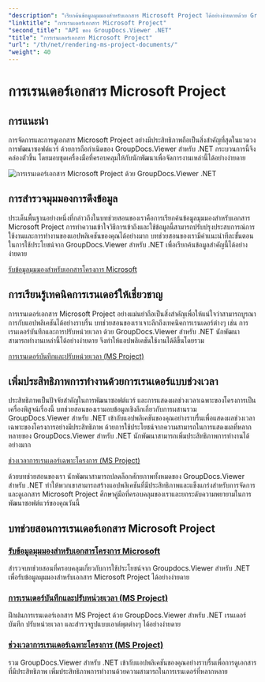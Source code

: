 ```yaml
---
"description": "เรียกค้นข้อมูลมุมมองสำหรับเอกสาร Microsoft Project ได้อย่างง่ายดายด้วย GroupDocs.Viewer สำหรับ .NET เพิ่มประสิทธิภาพการทำงานด้วยความสามารถในการเรนเดอร์ที่หลากหลาย"
"linktitle": "การเรนเดอร์เอกสาร Microsoft Project"
"second_title": "API ของ GroupDocs.Viewer .NET"
"title": "การเรนเดอร์เอกสาร Microsoft Project"
"url": "/th/net/rendering-ms-project-documents/"
"weight": 40
---
```


# การเรนเดอร์เอกสาร Microsoft Project

## การแนะนำ

การจัดการและการดูเอกสาร Microsoft Project อย่างมีประสิทธิภาพถือเป็นสิ่งสำคัญที่สุดในแวดวงการพัฒนาซอฟต์แวร์ ด้วยการถือกำเนิดของ GroupDocs.Viewer สำหรับ .NET กระบวนการนี้จึงคล่องตัวขึ้น โดยมอบชุดเครื่องมือที่ครอบคลุมให้กับนักพัฒนาเพื่อจัดการงานเหล่านี้ได้อย่างง่ายดาย

![การเรนเดอร์เอกสาร Microsoft Project ด้วย GroupDocs.Viewer .NET](/viewer/rendering-microsoft-project-documents/image.png)

## การสำรวจมุมมองการดึงข้อมูล
ประเด็นพื้นฐานอย่างหนึ่งที่กล่าวถึงในบทช่วยสอนของเราคือการเรียกค้นข้อมูลมุมมองสำหรับเอกสาร Microsoft Project การทำความเข้าใจวิธีการเข้าถึงและใช้ข้อมูลนี้สามารถปรับปรุงประสบการณ์การใช้งานและการทำงานของแอปพลิเคชันของคุณได้อย่างมาก บทช่วยสอนของเรามีคำแนะนำทีละขั้นตอนในการใช้ประโยชน์จาก GroupDocs.Viewer สำหรับ .NET เพื่อเรียกค้นข้อมูลสำคัญนี้ได้อย่างง่ายดาย

[รับข้อมูลมุมมองสำหรับเอกสารโครงการ Microsoft](./get-view-info-ms-project/)

## การเรียนรู้เทคนิคการเรนเดอร์ให้เชี่ยวชาญ
การเรนเดอร์เอกสาร Microsoft Project อย่างแม่นยำถือเป็นสิ่งสำคัญเพื่อให้แน่ใจว่าสามารถบูรณาการกับแอปพลิเคชันได้อย่างราบรื่น บทช่วยสอนของเราเจาะลึกถึงเทคนิคการเรนเดอร์ต่างๆ เช่น การเรนเดอร์บันทึกและการปรับหน่วยเวลา ด้วย GroupDocs.Viewer สำหรับ .NET นักพัฒนาสามารถทำงานเหล่านี้ได้อย่างง่ายดาย จึงทำให้แอปพลิเคชันใช้งานได้ดีขึ้นโดยรวม

[การเรนเดอร์บันทึกและปรับหน่วยเวลา (MS Project)](./render-notes-and-adjust-time-ms-project/)

## เพิ่มประสิทธิภาพการทำงานด้วยการเรนเดอร์แบบช่วงเวลา
ประสิทธิภาพเป็นปัจจัยสำคัญในการพัฒนาซอฟต์แวร์ และการแสดงผลช่วงเวลาเฉพาะของโครงการเป็นเครื่องพิสูจน์เรื่องนี้ บทช่วยสอนของเรามอบข้อมูลเชิงลึกเกี่ยวกับการผสานรวม GroupDocs.Viewer สำหรับ .NET เข้ากับแอปพลิเคชันของคุณอย่างราบรื่นเพื่อแสดงผลช่วงเวลาเฉพาะของโครงการอย่างมีประสิทธิภาพ ด้วยการใช้ประโยชน์จากความสามารถในการแสดงผลที่หลากหลายของ GroupDocs.Viewer สำหรับ .NET นักพัฒนาสามารถเพิ่มประสิทธิภาพการทำงานได้อย่างมาก

[ช่วงเวลาการเรนเดอร์เฉพาะโครงการ (MS Project)](./render-project-time-interval-ms-project/)

ด้วยบทช่วยสอนของเรา นักพัฒนาสามารถปลดล็อกศักยภาพทั้งหมดของ GroupDocs.Viewer สำหรับ .NET ทำให้พวกเขาสามารถสร้างแอปพลิเคชันที่มีประสิทธิภาพและแข็งแกร่งสำหรับการจัดการและดูเอกสาร Microsoft Project ศึกษาคู่มือที่ครอบคลุมของเราและยกระดับความพยายามในการพัฒนาซอฟต์แวร์ของคุณวันนี้
## บทช่วยสอนการเรนเดอร์เอกสาร Microsoft Project
### [รับข้อมูลมุมมองสำหรับเอกสารโครงการ Microsoft](./get-view-info-ms-project/)
สำรวจบทช่วยสอนที่ครอบคลุมเกี่ยวกับการใช้ประโยชน์จาก Groupdocs.Viewer สำหรับ .NET เพื่อรับข้อมูลมุมมองสำหรับเอกสาร Microsoft Project ได้อย่างง่ายดาย
### [การเรนเดอร์บันทึกและปรับหน่วยเวลา (MS Project)](./render-notes-and-adjust-time-ms-project/)
ฝึกฝนการเรนเดอร์เอกสาร MS Project ด้วย GroupDocs.Viewer สำหรับ .NET เรนเดอร์บันทึก ปรับหน่วยเวลา และสำรวจรูปแบบเอาต์พุตต่างๆ ได้อย่างง่ายดาย
### [ช่วงเวลาการเรนเดอร์เฉพาะโครงการ (MS Project)](./render-project-time-interval-ms-project/)
รวม GroupDocs.Viewer สำหรับ .NET เข้ากับแอปพลิเคชันของคุณอย่างราบรื่นเพื่อการดูเอกสารที่มีประสิทธิภาพ เพิ่มประสิทธิภาพการทำงานด้วยความสามารถในการเรนเดอร์ที่หลากหลาย
